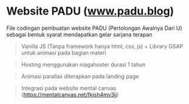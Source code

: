 # Website PADU (www.padu.blog)
File codingan pembuatan website PADU (Pertolongan Awalnya Dari U) sebagai bentuk syarat mendapatkan gelar sarjana terapan
> Vanilla JS (Tanpa framework hanya html, css, js) + Library GSAP untuk animasi pada bagian materi

> Hosting menggunakan niagahoster durasi 1 tahun

> Animasi parallax diterapkan pada landing page

> Integrasi pada website mental canvas (https://mentalcanvas.net/fkjsh4mv3jj)
